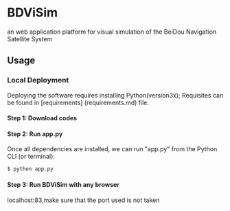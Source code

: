 # BDViSim
an web application platform for visual simulation of the BeiDou Navigation Satellite System
## Usage
### Local Deployment
Deploying the software requires installing Python(version3x);
Requisites can be found in [requirements] (requirements.md) file.
#### Step 1: Download codes

#### Step 2: Run app.py
Once all dependencies are installed, we can run "app.py" from the Python CLI (or terminal):
```sh
$ python app.py
```
#### Step 3: Run BDViSim with any browser
localhost:83,make sure that the port used is not taken

